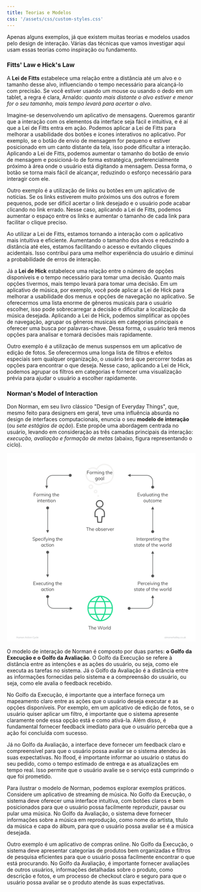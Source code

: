 ```yaml
---
title: Teorias e Modelos
css: '/assets/css/custom-styles.css'
---
```


Apenas alguns exemplos, já que existem muitas teorias e modelos usados pelo design de interação. Várias das técnicas que vamos investigar aqui usam essas teorias como inspiração ou fundamento.

### Fitts' Law e Hick's Law

A **Lei de Fitts** estabelece uma relação entre a distância até um alvo e o tamanho desse alvo, influenciando o tempo necessário para alcançá-lo com precisão. Se você estiver usando um mouse ou usando o dedo em um tablet, a regra é clara, Arnaldo: _quanto mais distante o alvo estiver e menor for o seu tamanho, mais tempo levará para acertar o alvo_.

Imagine-se desenvolvendo um aplicativo de mensagens. Queremos garantir que a interação com os elementos da interface seja fácil e intuitiva, e é aí que a Lei de Fitts entra em ação. Podemos aplicar a Lei de Fitts para melhorar a usabilidade dos botões e ícones interativos no aplicativo. Por exemplo, se o botão de envio de mensagem for pequeno e estiver posicionado em um canto distante da tela, isso pode dificultar a interação. Aplicando a Lei de Fitts, podemos aumentar o tamanho do botão de envio de mensagem e posicioná-lo de forma estratégica, preferencialmente próximo à área onde o usuário está digitando a mensagem. Dessa forma, o botão se torna mais fácil de alcançar, reduzindo o esforço necessário para interagir com ele.

Outro exemplo é a utilização de links ou botões em um aplicativo de notícias. Se os links estiverem muito próximos uns dos outros e forem pequenos, pode ser difícil acertar o link desejado e o usuário pode acabar clicando no link errado. Nesse caso, aplicando a Lei de Fitts, podemos aumentar o espaço entre os links e aumentar o tamanho de cada link para facilitar o clique preciso.

Ao utilizar a Lei de Fitts, estamos tornando a interação com o aplicativo mais intuitiva e eficiente. Aumentando o tamanho dos alvos e reduzindo a distância até eles, estamos facilitando o acesso e evitando cliques acidentais. Isso contribui para uma melhor experiência do usuário e diminui a probabilidade de erros de interação.

Já a **Lei de Hick** estabelece uma relação entre o número de opções disponíveis e o tempo necessário para tomar uma decisão. Quanto mais opções tivermos, mais tempo levará para tomar uma decisão. Em um aplicativo de música, por exemplo, você pode aplicar a Lei de Hick para melhorar a usabilidade dos menus e opções de navegação no aplicativo. Se oferecermos uma lista enorme de gêneros musicais para o usuário escolher, isso pode sobrecarregar a decisão e dificultar a localização da música desejada. Aplicando a Lei de Hick, podemos simplificar as opções de navegação, agrupar os gêneros musicais em categorias principais e oferecer uma busca por palavras-chave. Dessa forma, o usuário terá menos opções para analisar e tomará decisões mais rapidamente.

Outro exemplo é a utilização de menus suspensos em um aplicativo de edição de fotos. Se oferecermos uma longa lista de filtros e efeitos especiais sem qualquer organização, o usuário terá que percorrer todas as opções para encontrar o que deseja. Nesse caso, aplicando a Lei de Hick, podemos agrupar os filtros em categorias e fornecer uma visualização prévia para ajudar o usuário a escolher rapidamente.

### Norman's Model of Interaction

Don Norman, em seu livro clássico "Design of Everyday Things", que, mesmo feito para designers em geral, teve uma influência absurda no design de interfaces computacionais, enuncia o seu **modelo de interação** (ou _sete estágios de ação_). Este propõe uma abordagem centrada no usuário, levando em consideração as três camadas principais da interação: _execução, avaliação e formação de metas_ (abaixo, figura representando o ciclo).

![Sete estágios de ação](t4.png)

O modelo de interação de Norman é composto por duas partes: **o Golfo da Execução e o Golfo da Avaliação**. O Golfo da Execução se refere à distância entre as intenções e as ações do usuário, ou seja, como ele executa as tarefas no sistema. Já o Golfo da Avaliação é a distância entre as informações fornecidas pelo sistema e a compreensão do usuário, ou seja, como ele avalia o feedback recebido.

No Golfo da Execução, é importante que a interface forneça um mapeamento claro entre as ações que o usuário deseja executar e as opções disponíveis. Por exemplo, em um aplicativo de edição de fotos, se o usuário quiser aplicar um filtro, é importante que o sistema apresente claramente onde essa opção está e como ativá-la. Além disso, é fundamental fornecer feedback imediato para que o usuário perceba que a ação foi concluída com sucesso.

Já no Golfo da Avaliação, a interface deve fornecer um feedback claro e compreensível para que o usuário possa avaliar se o sistema atendeu às suas expectativas. No Ifood, é importante informar ao usuário o status do seu pedido, como o tempo estimado de entrega e as atualizações em tempo real. Isso permite que o usuário avalie se o serviço está cumprindo o que foi prometido.

Para ilustrar o modelo de Norman, podemos explorar exemplos práticos. Considere um aplicativo de streaming de música. No Golfo da Execução, o sistema deve oferecer uma interface intuitiva, com botões claros e bem posicionados para que o usuário possa facilmente reproduzir, pausar ou pular uma música. No Golfo da Avaliação, o sistema deve fornecer informações sobre a música em reprodução, como nome do artista, título da música e capa do álbum, para que o usuário possa avaliar se é a música desejada.

Outro exemplo é um aplicativo de compras online. No Golfo da Execução, o sistema deve apresentar categorias de produtos bem organizadas e filtros de pesquisa eficientes para que o usuário possa facilmente encontrar o que está procurando. No Golfo da Avaliação, é importante fornecer avaliações de outros usuários, informações detalhadas sobre o produto, como descrição e fotos, e um processo de checkout claro e seguro para que o usuário possa avaliar se o produto atende às suas expectativas.
